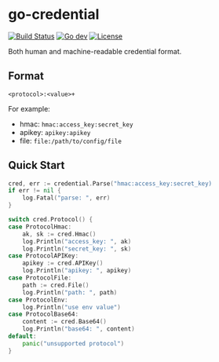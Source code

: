 # go-credential

[![Build Status](https://github.com/beyondstorage/go-credential/workflows/Unit%20Test/badge.svg?branch=master)](https://github.com/beyondstorage/go-credential/actions?query=workflow%3A%22Unit+Test%22)
[![Go dev](https://pkg.go.dev/badge/github.com/beyondstorage/go-credential)](https://pkg.go.dev/github.com/beyondstorage/go-credential)
[![License](https://img.shields.io/badge/license-apache%20v2-blue.svg)](https://github.com/beyondstorage/go-credential/blob/master/LICENSE)

Both human and machine-readable credential format.

## Format

```
<protocol>:<value>+
```

For example:

- hmac: `hmac:access_key:secret_key`
- apikey: `apikey:apikey`
- file: `file:/path/to/config/file`

## Quick Start

```go
cred, err := credential.Parse("hmac:access_key:secret_key)
if err != nil {
	log.Fatal("parse: ", err)
}

switch cred.Protocol() {
case ProtocolHmac:
    ak, sk := cred.Hmac()
    log.Println("access_key: ", ak)
    log.Println("secret_key: ", sk)
case ProtocolAPIKey:
    apikey := cred.APIKey()
    log.Println("apikey: ", apikey)
case ProtocolFile:
    path := cred.File()
    log.Println("path: ", path)
case ProtocolEnv:
    log.Println("use env value")
case ProtocolBase64:
    content := cred.Base64()
    log.Println("base64: ", content)
default:
    panic("unsupported protocol")
}
```
